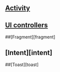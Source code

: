 ## [Activity][activity]

## [UI controllers][ui]

##[Fragment][fragment]


## [Intent][intent]

##[Toast][toast]


[activity]:https://github.com/geekist/developer_guide/blob/main/android/activity/activity.md

[ui]:https://github.com/geekist/developer_guide/blob/main/android/ui/ui.md
